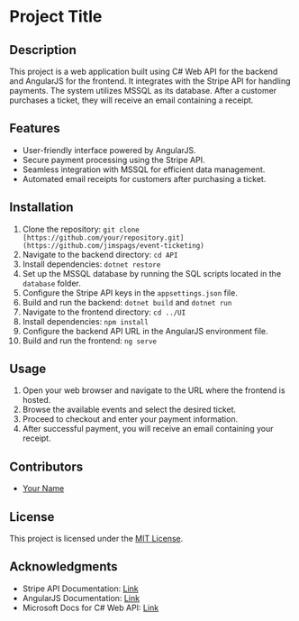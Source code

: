 # Project Title

## Description
This project is a web application built using C# Web API for the backend and AngularJS for the frontend. It integrates with the Stripe API for handling payments. The system utilizes MSSQL as its database. After a customer purchases a ticket, they will receive an email containing a receipt.

## Features
- User-friendly interface powered by AngularJS.
- Secure payment processing using the Stripe API.
- Seamless integration with MSSQL for efficient data management.
- Automated email receipts for customers after purchasing a ticket.

## Installation
1. Clone the repository: `git clone [https://github.com/your/repository.git](https://github.com/jimspags/event-ticketing)`
2. Navigate to the backend directory: `cd API`
3. Install dependencies: `dotnet restore`
4. Set up the MSSQL database by running the SQL scripts located in the `database` folder.
5. Configure the Stripe API keys in the `appsettings.json` file.
6. Build and run the backend: `dotnet build` and `dotnet run`
7. Navigate to the frontend directory: `cd ../UI`
8. Install dependencies: `npm install`
9. Configure the backend API URL in the AngularJS environment file.
10. Build and run the frontend: `ng serve`

## Usage
1. Open your web browser and navigate to the URL where the frontend is hosted.
2. Browse the available events and select the desired ticket.
3. Proceed to checkout and enter your payment information.
4. After successful payment, you will receive an email containing your receipt.

## Contributors
- [Your Name](https://github.com/yourusername)

## License
This project is licensed under the [MIT License](LICENSE).

## Acknowledgments
- Stripe API Documentation: [Link](https://stripe.com/docs)
- AngularJS Documentation: [Link](https://angularjs.org/)
- Microsoft Docs for C# Web API: [Link](https://docs.microsoft.com/en-us/aspnet/web-api/)

